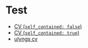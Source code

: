 # Test

- [CV (`self_contained: false`)](cv.html)
- [CV (`self_contained: true`)](cv_self_contained.html)
- [ulyngs cv](one-column-paged-academic.html)